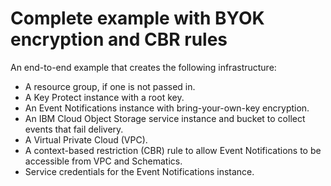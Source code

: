 # Complete example with BYOK encryption and CBR rules

An end-to-end example that creates the following infrastructure:

- A resource group, if one is not passed in.
- A Key Protect instance with a root key.
- An Event Notifications instance with bring-your-own-key encryption.
- An IBM Cloud Object Storage service instance and bucket to collect events that fail delivery.
- A Virtual Private Cloud (VPC).
- A context-based restriction (CBR) rule to allow Event Notifications to be accessible from VPC and Schematics.
- Service credentials for the Event Notifications instance.
